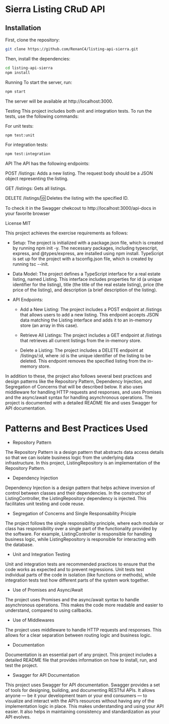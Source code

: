 # Sierra Listing CRuD API


## Installation

First, clone the repository:

```bash
git clone https://github.com/RenanC4/listing-api-sierra.git
```

Then, install the dependencies:
```bash
cd listing-api-sierra
npm install
```

Running
To start the server, run:

```bash 
npm start
```

The server will be available at http://localhost:3000.

Testing
This project includes both unit and integration tests. To run the tests, use the following commands:

For unit tests:

```bash
npm test:unit
```
For integration tests:

```bash
npm test:integration
```

API
The API has the following endpoints:

POST /listings: Adds a new listing. The request body should be a JSON object representing the listing.

GET /listings: Gets all listings.

DELETE /listings/:id: Deletes the listing with the specified ID.

To check it in the Swagger chekcout to http://localhost:3000/api-docs in your favorite browser


License
MIT

This project achieves the exercise requirements as follows:

- Setup: The project is initialized with a package.json file, which is created by running npm init -y. The necessary packages, including typescript, express, and @types/express, are installed using npm install. TypeScript is set up for the project with a tsconfig.json file, which is created by running tsc --init.

- Data Model:
 The project defines a TypeScript interface for a real estate listing, named Listing. This interface includes properties for id (a unique identifier for the listing), title (the title of the real estate listing), price (the price of the listing), and description (a brief description of the listing).

- API Endpoints:
  - Add a New Listing: The project includes a POST endpoint at /listings that allows users to add a new listing. This endpoint accepts JSON data matching the Listing interface and adds it to an in-memory store (an array in this case).

  - Retrieve All Listings: The project includes a GET endpoint at /listings that retrieves all current listings from the in-memory store.

  - Delete a Listing: The project includes a DELETE endpoint at /listings/:id, where :id is the unique identifier of the listing to be deleted. This endpoint removes the specified listing from the in-memory store.


In addition to these, the project also follows several best practices and design patterns like the Repository Pattern, Dependency Injection, and Segregation of Concerns that will be described below. It also uses middleware for handling HTTP requests and responses, and uses Promises and the async/await syntax for handling asynchronous operations. The project is documented with a detailed README file and uses Swagger for API documentation.


# Patterns and Best Practices Used

- Repository Pattern

The Repository Pattern is a design pattern that abstracts data access details so that we can isolate business logic from the underlying data infrastructure. In this project, ListingRepository is an implementation of the Repository Pattern.

- Dependency Injection

Dependency Injection is a design pattern that helps achieve inversion of control between classes and their dependencies. In the constructor of ListingController, the ListingRepository dependency is injected. This facilitates unit testing and code reuse.

- Segregation of Concerns and Single Responsability Priciple

 The project follows the single responsibility principle, where each module or class has responsibility over a single part of the functionality provided by the software. For example, ListingController is responsible for handling business logic, while ListingRepository is responsible for interacting with the database.

- Unit and Integration Testing

Unit and integration tests are recommended practices to ensure that the code works as expected and to prevent regressions. Unit tests test individual parts of the code in isolation (like functions or methods), while integration tests test how different parts of the system work together.

- Use of Promises and Async/Await

The project uses Promises and the async/await syntax to handle asynchronous operations. This makes the code more readable and easier to understand, compared to using callbacks.

- Use of Middlewares

 The project uses middleware to handle HTTP requests and responses. This allows for a clear separation between routing logic and business logic.

- Documentation

Documentation is an essential part of any project. This project includes a detailed README file that provides information on how to install, run, and test the project.

- Swagger for API Documentation

This project uses Swagger for API documentation. Swagger provides a set of tools for designing, building, and documenting RESTful APIs. It allows anyone — be it your development team or your end consumers — to visualize and interact with the API’s resources without having any of the implementation logic in place. This makes understanding and using your API easier. It also helps in maintaining consistency and standardization as your API evolves.
